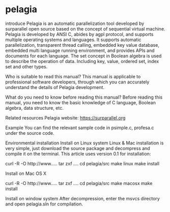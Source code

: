 # pelagia
introduce
Pelagia is an automatic parallelization tool developed by surparallel open source based on the concept of sequential virtual machine.
Pelagia is developed by ANSI C, abides by agpl protocol, and supports multiple operating systems and languages.
It supports automatic parallelization, transparent thread calling, embedded key value database, embedded multi language running environment, and provides APIs and documents for each language.
The set concept in Boolean algebra is used to describe the operation of data. Including key, value, ordered set, index set and other types.

Who is suitable to read this manual?
This manual is applicable to professional software developers, through which you can accurately understand the details of Pelagia development.

What do you need to know before reading this manual?
Before reading this manual, you need to know the basic knowledge of C language, Boolean algebra, data structure, etc.

Related resources
Pelagia website: https://surparallel.org

Example
You can find the relevant sample code in psimple.c, profesa.c under the source code.

Environmental installation
Install on Linux system
Linux &amp; Mac installation is very simple, just download the source package and decompress and compile it on the terminal. This article uses version 0.1 for installation:

curl -R -O http://www.....
tar zxf ....
cd pelagia/src
make linux
make install

Install on Mac OS X

curl -R -O http://www.....
tar zxf ....
cd pelagia/src
make macosx
make install

Install on window system
After decompression, enter the msvcs directory and open pelagia.sln for compilation.

